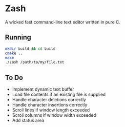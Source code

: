 # Zash

A wicked fast command-line text editor written in pure C.

## Running

```bash
mkdir build && cd build
cmake ..
make
./zash /path/to/my/file.txt
```

## To Do

- Implement dynamic text buffer
- Load file contents if an existing file is supplied
- Handle character deletions correctly
- Handle character insertions correctly
- Scroll lines if window length exceeded
- Scroll columns if window width exceeded
- Add status area

